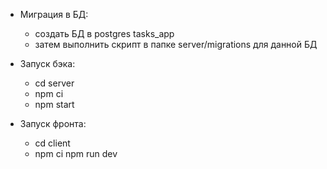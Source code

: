 * Миграция в БД:
    - создать БД в postgres tasks_app
    - затем выполнить скрипт в папке server/migrations для данной БД

* Запуск бэка:
    - cd server
    - npm ci
    - npm start
* Запуск фронта:
    - cd client
    - npm ci
    npm run dev
